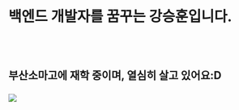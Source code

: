 <h1>백엔드 개발자를 꿈꾸는 강승훈입니다.</h1>
<br><br>
<h2>부산소마고에 재학 중이며, 열심히 살고 있어요:D</h2>
<h3><a href="https://www.instagram.com/k.s.hoon_0328/"><img src="https://img.shields.io/badge/Instagram-F557DA?style=flat-square&logo=instagram&logoColor=white"></a></h3> 


  
  
 
 
  
